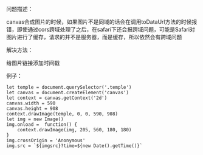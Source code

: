 问题描述：

canvas合成图片的时候，如果图片不是同域的话会在调用toDataUrl方法的时候报错，即使通过cors跨域处理了之后，在safari下还会报跨域问题，可能是Safari对图片进行了缓存，请求的并不是服务器，而是缓存，所以依然会有跨域问题

解决方法：

给图片链接添加时间戳

例子：

    let temple = document.querySelector('.temple')
    let canvas = document.createElement('canvas')
    let context = canvas.getContext('2d')
    canvas.width = 590
    canvas.height = 908
    context.drawImage(temple, 0, 0, 590, 908)
    let img = new Image()
    img.onload =  function() {
        context.drawImage(img, 205, 560, 180, 180)
    }
    img.crossOrigin = 'Anonymous'
    img.src = `${imgsrc}?time=${new Date().getTime()}`